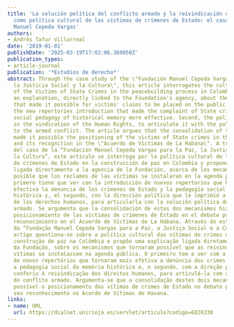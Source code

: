 ```yaml
---
title: 'La solución política del conflicto armado y la reivindicación de la memoria
  como política cultural de las víctimas de crímenes de Estado: el caso de la Fundación
  Manuel Cepeda Vargas'
authors:
- Andrés Tafur Villarreal
date: '2019-01-01'
publishDate: '2025-03-19T17:02:06.369050Z'
publication_types:
- article-journal
publication: '*Estudios de derecho*'
abstract: Through the case study of the \"Fundación Manuel Cepeda Vargas para la Paz,
  la Justicia Social y la Cultura\", this article interrogates the cultural politics
  of the Victims of State Crimes in the peacebuilding process in Colombia and proposes
  an explanation, directly linked to the Foundation's agency, about the mechanisms
  that made it possible for victims' claims to be placed on the public agenda. First,
  the new repertories introduction that made the complaint of State crimes and the
  social pedagogy of historical memory more effective. Second, the political leadership
  in the vindication of the Human Rights, to articulate it with the political solution
  to the armed conflict. The article argues that the consolidation of these two mechanisms
  made it possible the positioning of the victims of State crimes in the public debate,
  and its recognition in the \"Acuerdo de Víctimas de La Habana\". A través del estudio
  del caso de la “Fundación Manuel Cepeda Vargas para la Paz, la Justicia Social y
  la Cultura”, este artículo se interroga por la política cultural de las víctimas
  de crímenes de Estado en la construcción de paz en Colombia y propone una explicación 
  ligada directamente a la agencia de la Fundación, acerca de los mecanismos que hicieron
  posible que los reclamos de las víctimas se instalaran en la agenda pública. El
  primero tiene que ver con la introducción de nuevos repertorios que hicieron más
  efectiva la denuncia de los crímenes de Estado y la pedagogía social de la memoria
  histórica y, el segundo, con la dirección política que le imprimió a la reivindicación
  de los derechos humanos, para articularla con la solución política del conflicto
  armado. Se argumenta que la consolidación de estos dos mecanismos hizo posible el
  posicionamiento de las víctimas de crímenes de Estado en el debate público, y su
  reconocimiento en el Acuerdo de Víctimas de La Habana. Através do estudo do caso
  da “Fundação Manuel Cepeda Vargas para a Paz, a Justiça Social e a Cultura”, este
  artigo questiona-se sobre a política cultural das vítimas de crimes de Estado na
  construção de paz na Colômbia e propõe uma explicação ligada diretamente com a agência
  da Fundação, sobre os mecanismos que tornaram possível que as reivindicações das
  vítimas se instalassem na agenda pública. O primeiro tem a ver com a introdução
  de novos repertórios que tornaram mais efetiva a denúncia dos crimes de Estado e
  a pedagogia social da memória histórica e, o segundo, com a direção política que
  conferiu à reivindicação dos direitos humanos, para articulá-la com a solução política
  do conflito armado. Argumenta-se que a consolidação destes dois mecanismos tornou
  possível o posicionamento das vítimas de crimes de Estado no debate público, e o
  seu reconhecimento no Acordo de Vítimas de Havana.
links:
- name: URL
  url: https://dialnet.unirioja.es/servlet/articulo?codigo=6826330
---
```

